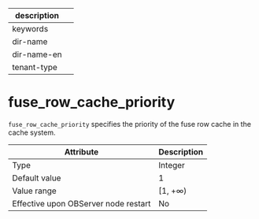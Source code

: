 | description ||
|---|---|
| keywords ||
| dir-name ||
| dir-name-en ||
| tenant-type ||

# fuse_row_cache_priority

`fuse_row_cache_priority` specifies the priority of the fuse row cache in the cache system.


| **Attribute** | **Description** |
|------------------|----------|
| Type | Integer |
| Default value | 1 |
| Value range | \[1, +∞) |
| Effective upon OBServer node restart | No |


